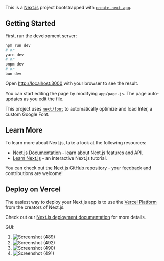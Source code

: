 This is a [Next.js](https://nextjs.org/) project bootstrapped with [`create-next-app`](https://github.com/vercel/next.js/tree/canary/packages/create-next-app).

## Getting Started

First, run the development server:

```bash
npm run dev
# or
yarn dev
# or
pnpm dev
# or
bun dev
```

Open [http://localhost:3000](http://localhost:3000) with your browser to see the result.

You can start editing the page by modifying `app/page.js`. The page auto-updates as you edit the file.

This project uses [`next/font`](https://nextjs.org/docs/basic-features/font-optimization) to automatically optimize and load Inter, a custom Google Font.

## Learn More

To learn more about Next.js, take a look at the following resources:

- [Next.js Documentation](https://nextjs.org/docs) - learn about Next.js features and API.
- [Learn Next.js](https://nextjs.org/learn) - an interactive Next.js tutorial.

You can check out [the Next.js GitHub repository](https://github.com/vercel/next.js/) - your feedback and contributions are welcome!

## Deploy on Vercel

The easiest way to deploy your Next.js app is to use the [Vercel Platform](https://vercel.com/new?utm_medium=default-template&filter=next.js&utm_source=create-next-app&utm_campaign=create-next-app-readme) from the creators of Next.js.

Check out our [Next.js deployment documentation](https://nextjs.org/docs/deployment) for more details.

GUI:

1. ![Screenshot (489)](https://github.com/Bhumika07092001/Necxis/assets/109783089/637c6d10-3983-4dec-8444-53b36076d637)
2. ![Screenshot (492)](https://github.com/Bhumika07092001/Necxis/assets/109783089/bffc2969-ed5b-44a8-95a7-81aeb50ff090)
3. ![Screenshot (490)](https://github.com/Bhumika07092001/Necxis/assets/109783089/1aeff31e-08f6-417b-8f60-6c7e3ce9e5be)
4. ![Screenshot (491)](https://github.com/Bhumika07092001/Necxis/assets/109783089/5adb9302-3e81-4902-a4c4-9c356cd65ec0)




